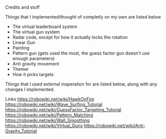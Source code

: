 Credits and stuff

Things that I implemented/thought of completly on my own are listed below
  - The virtual leaderboard system
  - The virtual gun system
  - Radar code, except for how it actually locks the rotation
  - Linear Gun
  - Painting
  - Pattern gun (gets used the most, the guess factor gun doesn't use enough parameters)
  - Anti gravity movement
  - Themer
  - How it picks targets

Things that I used external insperation for are listed below, along with any
changes I implemented.


Links
https://robowiki.net/wiki/HawkOnFire
https://robowiki.net/wiki/Wave_Surfing_Tutorial
https://robowiki.net/wiki/GuessFactor_Targeting_Tutorial
https://robowiki.net/wiki/Pattern_Matching
https://robowiki.net/wiki/Wall_Smoothing
https://robowiki.net/wiki/Virtual_Guns
https://robowiki.net/wiki/Anti-Gravity_Tutorial